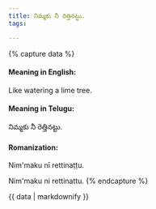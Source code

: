 ```yaml
---
title: నిమ్మకు నీ రెత్తినట్టు.
tags:

---
```


{% capture data %}
#### Meaning in English:
Like watering a lime tree.

#### Meaning in Telugu:
నిమ్మకు నీ రెత్తినట్టు.

#### Romanization:
Nim'maku nī rettinaṭṭu.

Nim'maku ni rettinattu.
{% endcapture %}

{{ data | markdownify }}

